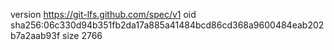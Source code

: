 version https://git-lfs.github.com/spec/v1
oid sha256:06c330d94b351fb2da17a885a41484bcd86cd368a9600484eab202b7a2aab93f
size 2766
